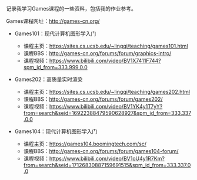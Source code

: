 记录我学习Games课程的一些资料，包括我的作业参考。

Games课程网址：http://games-cn.org/

- Games101：现代计算机图形学入门
    - 课程主页：https://sites.cs.ucsb.edu/~lingqi/teaching/games101.html
    - 课程BBS：http://games-cn.org/forums/forum/graphics-intro/
    - 课程视频：https://www.bilibili.com/video/BV1X7411F744?spm_id_from=333.999.0.0

- Games202：高质量实时渲染
    - 课程主页：https://sites.cs.ucsb.edu/~lingqi/teaching/games202.html
    - 课程BBS：http://games-cn.org/forums/forum/games202/
    - 课程视频：https://www.bilibili.com/video/BV1YK4y1T7yY?from=search&seid=16922388479590628927&spm_id_from=333.337.0.0

- Games104：现代计算机图形学入门
    - 课程主页：https://games104.boomingtech.com/sc/
    - 课程BBS：http://games-cn.org/forums/forum/games104-forum/
    - 课程视频：https://www.bilibili.com/video/BV1oU4y1R7Km?from=search&seid=17126830887159691515&spm_id_from=333.337.0.0
